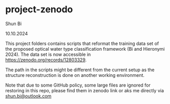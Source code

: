 # project-zenodo

Shun Bi

10.10.2024

This project folders contains scripts that reformat the training data set of the proposed optical water type classification framework (Bi and Hieronymi 2024). The data set is now accessible in https://zenodo.org/records/12803329.

The path in the scripts might be different from the current setup as the structure reconstruction is done on another working environment.

Note that due to some GitHub policy, some large files are ignored for restoring in this repo, please find them in zenodo link or aks me directly via shun.bi@outlook.com
